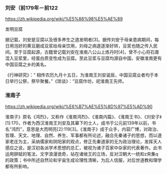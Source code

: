 ### 刘安（前179年－前122
https://zh.wikipedia.org/wiki/%E5%88%98%E5%AE%89

发明豆腐

据记载，刘安是豆腐以及很多养生之道发明者[3]。据传刘安于母亲患病期间，每日用泡好的黄豆磨成豆浆给母亲饮用，刘母之病遂逐渐好转，豆浆也随之传入民间。至于豆腐起源，古籍曾记载刘安在淮南八公山上炼丹时[4]，曾不小心将石膏混入豆浆里，经蛋白质变性成为豆腐。至此豆浆与豆腐均源自中国，安徽淮南更有中国豆腐之乡的美名。

《行神研究》：“ 相传农历九月十五日，为淮南王刘安诞辰，中国豆腐业者均于本日举行公祭，祭毕聚餐。”《琐谈》：“豆腐作坊，祀淮南王先师。

### 淮南子
https://zh.wikipedia.org/wiki/%E6%B7%AE%E5%8D%97%E5%AD%90

淮南子》原名《鸿烈》，又称作《淮南鸿烈》、《淮南内篇》、《淮南王书》、《刘安子》[1]:170，作者为西汉淮南王刘安及其幕下的士人，成书于公元前139年以前，书名“鸿烈”，意思是大而明亮[2]:119[3]。《淮南子》成于众手，内容广博，对政治、哲理、天文、地理、自然、养生、军事都有所论述，融合先秦诸子的思想，而以道家老庄为主，采纳儒家和阴阳家的观点，修正先秦道家的无为政治理论，发挥天人感应之说，是汉初各派学术思想的总汇，被视为诸子百家中杂家的代表著作。此书运用辞赋的笔法，文字浪漫诡奇，站在诸侯王的立场，反对汉朝大一统和z央集q的政策；书中所述自然论和宇宙生成论理性清晰，为后人信服，对后世道教和理学都有所影响。
